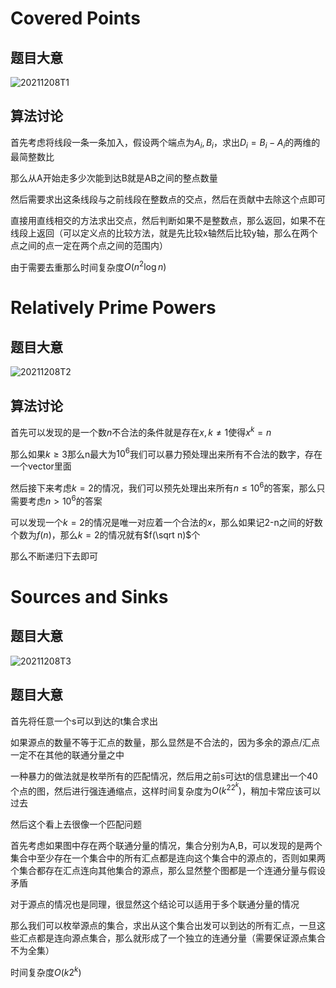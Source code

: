 # Covered Points

## 题目大意

![20211208T1](D:\Blog\image\20211208T1.PNG)

## 算法讨论

首先考虑将线段一条一条加入，假设两个端点为$A_i,B_i$，求出$D_i=B_i-A_i$的两维的最简整数比

那么从A开始走多少次能到达B就是AB之间的整点数量

然后需要求出这条线段与之前线段在整数点的交点，然后在贡献中去除这个点即可

直接用直线相交的方法求出交点，然后判断如果不是整数点，那么返回，如果不在线段上返回（可以定义点的比较方法，就是先比较x轴然后比较y轴，那么在两个点之间的点一定在两个点之间的范围内）

由于需要去重那么时间复杂度$O(n^2\log n)$

# Relatively Prime Powers

## 题目大意

![20211208T2](D:\Blog\image\20211208T2.PNG)

## 算法讨论

首先可以发现的是一个数$n$不合法的条件就是存在$x,k\neq 1$使得$x^k=n$

那么如果$k\geq 3$那么n最大为$10^6$我们可以暴力预处理出来所有不合法的数字，存在一个vector里面

然后接下来考虑$k=2$的情况，我们可以预先处理出来所有$n\leq 10^6$的答案，那么只需要考虑$n>10^6$的答案

可以发现一个$k=2$的情况是唯一对应着一个合法的$x$，那么如果记2-n之间的好数个数为$f(n)$，那么$k=2$的情况就有$f(\sqrt n)$个

那么不断递归下去即可

# Sources and Sinks

## 题目大意

![20211208T3](D:\Blog\image\20211208T3.PNG)

## 题目大意

首先将任意一个s可以到达的t集合求出

如果源点的数量不等于汇点的数量，那么显然是不合法的，因为多余的源点/汇点一定不在其他的联通分量之中

一种暴力的做法就是枚举所有的匹配情况，然后用之前s可达t的信息建出一个40个点的图，然后进行强连通缩点，这样时间复杂度为$O(k^22^k)$，稍加卡常应该可以过去

然后这个看上去很像一个匹配问题

首先考虑如果图中存在两个联通分量的情况，集合分别为A,B，可以发现的是两个集合中至少存在一个集合中的所有汇点都是连向这个集合中的源点的，否则如果两个集合都存在汇点连向其他集合的源点，那么显然整个图都是一个连通分量与假设矛盾

对于源点的情况也是同理，很显然这个结论可以适用于多个联通分量的情况

那么我们可以枚举源点的集合，求出从这个集合出发可以到达的所有汇点，一旦这些汇点都是连向源点集合，那么就形成了一个独立的连通分量（需要保证源点集合不为全集）

时间复杂度$O(k2^k)$

